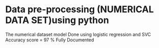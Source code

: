 # Data pre-processing (NUMERICAL DATA SET)using python 
The numerical dataset model Done using logistic regression and SVC 
Accuracy score = 97 %
Fully Documented 
